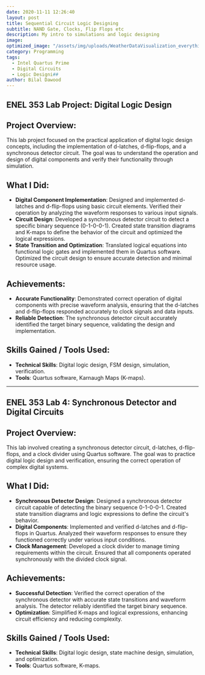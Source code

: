 ```yaml
---
date: 2020-11-11 12:26:40
layout: post
title: Sequential Circuit Logic Designing
subtitle: NAND Gate, Clocks, Flip Flops etc
description: My intro to simulations and logic designing
image: 
optimized_image: "/assets/img/uploads/WeatherDataVisualization_everything.png"
category: Programming
tags:
  - Intel Quartus Prime
  - Digital Circuits
  - Logic Designi## 
author: Bilal Dawood
---
```

## ENEL 353 Lab Project: Digital Logic Design

## Project Overview:
This lab project focused on the practical application of digital logic design concepts, including the implementation of d-latches, d-flip-flops, and a synchronous detector circuit. The goal was to understand the operation and design of digital components and verify their functionality through simulation.

## What I Did:
- **Digital Component Implementation**: Designed and implemented d-latches and d-flip-flops using basic circuit elements. Verified their operation by analyzing the waveform responses to various input signals.
- **Circuit Design**: Developed a synchronous detector circuit to detect a specific binary sequence (0-1-0-0-1). Created state transition diagrams and K-maps to define the behavior of the circuit and optimized the logical expressions.
- **State Transition and Optimization**: Translated logical equations into functional logic gates and implemented them in Quartus software. Optimized the circuit design to ensure accurate detection and minimal resource usage.

## Achievements:
- **Accurate Functionality**: Demonstrated correct operation of digital components with precise waveform analysis, ensuring that the d-latches and d-flip-flops responded accurately to clock signals and data inputs.
- **Reliable Detection**: The synchronous detector circuit accurately identified the target binary sequence, validating the design and implementation.

## Skills Gained / Tools Used:
- **Technical Skills**: Digital logic design, FSM design, simulation, verification.
- **Tools**: Quartus software, Karnaugh Maps (K-maps).

---

## ENEL 353 Lab 4: Synchronous Detector and Digital Circuits

## Project Overview:
This lab involved creating a synchronous detector circuit, d-latches, d-flip-flops, and a clock divider using Quartus software. The goal was to practice digital logic design and verification, ensuring the correct operation of complex digital systems.

## What I Did:
- **Synchronous Detector Design**: Designed a synchronous detector circuit capable of detecting the binary sequence 0-1-0-0-1. Created state transition diagrams and logic expressions to define the circuit's behavior.
- **Digital Components**: Implemented and verified d-latches and d-flip-flops in Quartus. Analyzed their waveform responses to ensure they functioned correctly under various input conditions.
- **Clock Management**: Developed a clock divider to manage timing requirements within the circuit. Ensured that all components operated synchronously with the divided clock signal.

## Achievements:
- **Successful Detection**: Verified the correct operation of the synchronous detector with accurate state transitions and waveform analysis. The detector reliably identified the target binary sequence.
- **Optimization**: Simplified K-maps and logical expressions, enhancing circuit efficiency and reducing complexity.

## Skills Gained / Tools Used:
- **Technical Skills**: Digital logic design, state machine design, simulation, and optimization.
- **Tools**: Quartus software, K-maps.